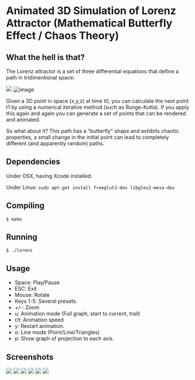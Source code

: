 # Animated 3D Simulation of Lorenz Attractor (Mathematical Butterfly Effect / Chaos Theory)

## What the hell is that?

The Lorenz attractor is a set of three differential equations that define a path in tridimentional space:

![](https://wikimedia.org/api/rest_v1/media/math/render/svg/5f993e17e16f1c3ea4ad7031353c61164a226bb8)
![image](https://github.com/Jhonnatan7br/Non-Linear-problems/assets/104907786/62222c7f-9e98-4759-8b7a-db977c762f6a)


Given a 3D point in space (x,y,z) at time t0, you can calculate the next point t1 by using a numerical iterative method (such as Runge-Kutta). If you apply this again and again you can generate a set of points that can be rendered and animated.

So what about it? This path has a "butterfly" shape and exhibits chaotic properties, a small change in the initial point can lead to completely different (and apparently random) paths.

## Dependencies

Under OSX, having Xcode installed.

Under Linux: `sudo apt-get install freeglut3-dev libgles2-mesa-dev` 

## Compiling

`$ make`


## Running

`$ ./lorenz`

## Usage

* Space: Play/Pause
* ESC: Exit
* Mouse: Rotate
* Keys 1-5: Several presets.
* +/-: Zoom
* u: Animation mode (Full graph, start to current, trail)
* r/t: Animation speed
* y: Restart animation.
* o: Line mode (Point/Line/Triangles)
* p: Show graph of projection to each axis.

## Screenshots

![](/screenshots/screenshot1.png)
![](/screenshots/screenshot2.png)
![](/screenshots/screenshot3.png)
![](/screenshots/screenshot4.png)
![](/screenshots/screenshot5.png)
![](/screenshots/screenshot6.png)

